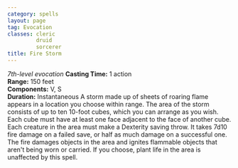 ```yaml
---
category: spells
layout: page
tag: Evocation
classes: cleric
         druid
         sorcerer
title: Fire Storm 
---
```

_7th-level evocation_ 
**Casting Time:** 1 action    
**Range:** 150 feet    
**Components:** V, S    
**Duration:** Instantaneous 
A storm made up of sheets of roaring flame appears in a location you choose within range. The area of the storm consists of up to ten 10-foot cubes, which you can arrange as you wish. Each cube must have at least one face adjacent to the face of another cube. Each creature in the area must make a Dexterity saving throw. It takes 7d10 fire damage on a failed save, or half as much damage on a successful one.    
The fire damages objects in the area and ignites flammable objects that aren't being worn or carried. If you choose, plant life in the area is unaffected by this spell. 